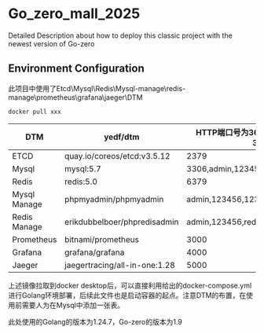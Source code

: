 # Go_zero_mall_2025
Detailed Description about how to deploy this classic project with the newest version of Go-zero

## Environment Configuration

此项目中使用了Etcd\Mysql\Redis\Mysql-manage\redis-manage\prometheus\grafana\jaeger\DTM

```bash
docker pull xxx 
```

| DTM          | yedf/dtm                      | HTTP端口号为36789，gRPC端口号为36790 |
| ------------ | ----------------------------- | ------------------------------------ |
| ETCD         | quay.io/coreos/etcd:v3.5.12   | 2379                                 |
| Mysql        | mysql:5.7                     | 3306,admin,123456,123456             |
| Redis        | redis:5.0                     | 6379                                 |
| Mysql Manage | phpmyadmin/phpmyadmin         | admin,123456,123456,mysql,3306,1000  |
| Redis Manage | erikdubbelboer/phpredisadmin  | admin,123456,redis,6379,2000         |
| Prometheus   | bitnami/prometheus            | 3000                                 |
| Grafana      | grafana/grafana               | 4000                                 |
| Jaeger       | jaegertracing/all-in-one:1.28 | 5000                                 |

上述镜像拉取到docker desktop后，可以直接利用给出的docker-compose.yml 进行Golang环境部署，后续此文件也是启动容器的起点。注意DTM的布置，在使用前需要人为在Mysql中添加一张表。

此处使用的Golang的版本为1.24.7，Go-zero的版本为1.9





